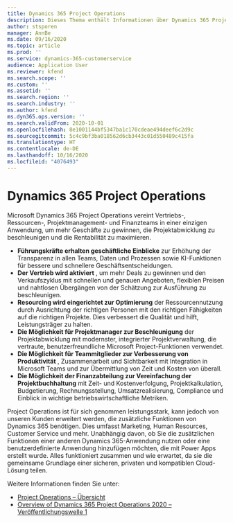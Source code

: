 ```yaml
---
title: Dynamics 365 Project Operations
description: Dieses Thema enthält Informationen über Dynamics 365 Project Vorgänge.
author: stsporen
manager: AnnBe
ms.date: 09/16/2020
ms.topic: article
ms.prod: ''
ms.service: dynamics-365-customerservice
audience: Application User
ms.reviewer: kfend
ms.search.scope: ''
ms.custom: ''
ms.assetid: ''
ms.search.region: ''
ms.search.industry: ''
ms.author: kfend
ms.dyn365.ops.version: ''
ms.search.validFrom: 2020-10-01
ms.openlocfilehash: 8e1001144bf5347ba1c170cdeae494deef6c2d9c
ms.sourcegitcommit: 5c4c9bf3ba018562d6cb3443c01d550489c415fa
ms.translationtype: HT
ms.contentlocale: de-DE
ms.lasthandoff: 10/16/2020
ms.locfileid: "4076493"
---
```

# <a name="dynamics-365-project-operations"></a>Dynamics 365 Project Operations

Microsoft Dynamics 365 Project Operations vereint Vertriebs-, Ressourcen-, Projektmanagement- und Finanzteams in einer einzigen Anwendung, um mehr Geschäfte zu gewinnen, die Projektabwicklung zu beschleunigen und die Rentabilität zu maximieren.

-   **Führungskräfte erhalten geschäftliche Einblicke** zur Erhöhung der Transparenz in allen Teams, Daten und Prozessen sowie KI-Funktionen für bessere und schnellere Geschäftsentscheidungen.
-   **Der Vertrieb wird aktiviert** , um mehr Deals zu gewinnen und den Verkaufszyklus mit schnellen und genauen Angeboten, flexiblen Preisen und nahtlosen Übergängen von der Schätzung zur Ausführung zu beschleunigen.
-   **Resourcing wird eingerichtet zur Optimierung** der Ressourcennutzung durch Ausrichtung der richtigen Personen mit den richtigen Fähigkeiten auf die richtigen Projekte. Dies verbessert die Qualität und hilft, Leistungsträger zu halten.
-   **Die Möglichkeit für Projektmanager zur Beschleunigung** der Projektabwicklung mit modernster, integrierter Projektverwaltung, die vertraute, benutzerfreundliche Microsoft Project-Funktionen verwendet.
-   **Die Möglichkeit für Teammitglieder zur Verbesserung von Produktivität** , Zusammenarbeit und Sichtbarkeit mit Integration in Microsoft Teams und zur Übermittlung von Zeit und Kosten von überall.
-   **Die Möglichkeit der Finanzabteilung zur Vereinfachung der Projektbuchhaltung** mit Zeit- und Kostenverfolgung, Projektkalkulation, Budgetierung, Rechnungsstellung, Umsatzrealisierung, Compliance und Einblick in wichtige betriebswirtschaftliche Metriken.

Project Operations ist für sich genommen leistungsstark, kann jedoch von unseren Kunden erweitert werden, die zusätzliche Funktionen von Dynamics 365 benötigen. Dies umfasst Marketing, Human Resources, Customer Service und mehr. Unabhängig davon, ob Sie die zusätzlichen Funktionen einer anderen Dynamics 365-Anwendung nutzen oder eine benutzerdefinierte Anwendung hinzufügen möchten, die mit Power Apps erstellt wurde. Alles funktioniert zusammen und wie erwartet, da sie die gemeinsame Grundlage einer sicheren, privaten und kompatiblen Cloud-Lösung teilen.

Weitere Informationen finden Sie unter:

- [Project Operations – Übersicht](https://dynamics.microsoft.com/en-us/project-operations/overview/)
- [Overview of Dynamics 365 Project Operations 2020 – Veröffentlichungswelle 1](https://docs.microsoft.com/dynamics365-release-plan/2020wave1/dynamics365-project-operations/)

